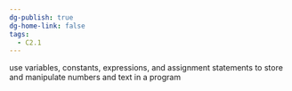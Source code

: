 ```yaml
---
dg-publish: true
dg-home-link: false
tags:
  - C2.1
---
```

use variables, constants, expressions, and assignment statements to store and manipulate numbers and text in a program